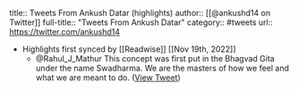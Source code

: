 title:: Tweets From Ankush Datar (highlights)
author:: [[@ankushd14 on Twitter]]
full-title:: "Tweets From Ankush Datar"
category:: #tweets
url:: https://twitter.com/ankushd14

- Highlights first synced by [[Readwise]] [[Nov 19th, 2022]]
	- @Rahul_J_Mathur This concept was first put in the Bhagvad Gita under the name Swadharma. We are the masters of how we feel and what we are meant to do. ([View Tweet](https://twitter.com/ankushd14/status/1523850483210678272))